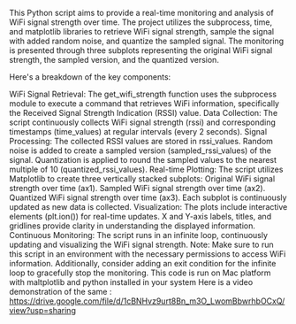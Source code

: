 This Python script aims to provide a real-time monitoring and analysis of WiFi signal strength over time. The project utilizes the subprocess, time, and matplotlib libraries to retrieve WiFi signal strength, sample the signal with added random noise, and quantize the sampled signal. The monitoring is presented through three subplots representing the original WiFi signal strength, the sampled version, and the quantized version.

Here's a breakdown of the key components:

WiFi Signal Retrieval:
The get_wifi_strength function uses the subprocess module to execute a command that retrieves WiFi information, specifically the Received Signal Strength Indication (RSSI) value.
Data Collection:
The script continuously collects WiFi signal strength (rssi) and corresponding timestamps (time_values) at regular intervals (every 2 seconds).
Signal Processing:
The collected RSSI values are stored in rssi_values.
Random noise is added to create a sampled version (sampled_rssi_values) of the signal.
Quantization is applied to round the sampled values to the nearest multiple of 10 (quantized_rssi_values).
Real-time Plotting:
The script utilizes Matplotlib to create three vertically stacked subplots:
Original WiFi signal strength over time (ax1).
Sampled WiFi signal strength over time (ax2).
Quantized WiFi signal strength over time (ax3).
Each subplot is continuously updated as new data is collected.
Visualization:
The plots include interactive elements (plt.ion()) for real-time updates.
X and Y-axis labels, titles, and gridlines provide clarity in understanding the displayed information.
Continuous Monitoring:
The script runs in an infinite loop, continuously updating and visualizing the WiFi signal strength.
Note: Make sure to run this script in an environment with the necessary permissions to access WiFi information. Additionally, consider adding an exit condition for the infinite loop to gracefully stop the monitoring.
This code is run on Mac platform with maltplotlib and python installed in your system
Here is a video demonstration of the same : https://drive.google.com/file/d/1cBNHvz9urt8Bn_m3O_LwomBbwrhbOCxQ/view?usp=sharing
